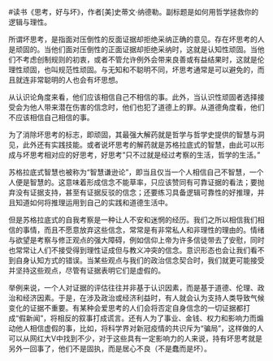 #读书《思考，好与坏》，作者[美]史蒂文·纳德勒。副标题是如何用哲学拯救你的逻辑与理性。

所谓坏思考，是指面对压倒性的反面证据却拒绝采纳正确的意见。存在坏思考的人是顽固的。当他们面对压倒性的正面证据却拒绝采纳时，这就是认知性顽固。当他们不考虑创制规则的初衷，或者不管允许例外会带来良善或有益结果时，这就是伦理性顽固，也叫规范性顽固。与无知和不聪明不同，坏思考通常是可以避免的，而且就连非常聪明的人也会有坏思想。

从认识论角度来看，他们应该相信自己不相信的事。此外，当认识性顽固者选择接受会为他人带来潜在伤害的信念时，他们也犯了道德上的罪。从道德角度看，他们不应该相信自己相信的事。

为了消除坏思考的标志，即顽固，其最强大解药就是哲学与哲学史提供的智慧与洞见，此外还有实践技能。或者说坏思考的解药就是苏格拉底式的智慧，由此可以形成与坏思考相对应的好思考，好思考”只不过就是经过考察的生活，哲学的生活。”

苏格拉底式智慧也被称为“智慧谦逊论”，即当且仅当一个人相信自己不智慧，一个人便是智慧的。这意味着形成信念不能草率，只应该赞同有可靠证据的看法；要抛弃没有证据支持，甚至有证据反驳的信念；还要练习具备逻辑可靠性的好推理，并且知道如何将推理运用到自己的实践和道德生活中。

但是苏格拉底式的自我考察是一种让人不安和迷惘的经历。我们之所以相信我们相信的事情，而且不愿意放弃这些信念，常常是有非常私人和非理性的理由的。情绪与欲望是考察与修正观点的强大障碍，例如信仰上帝为许多信徒带去了安慰，同时也常常让人们不接受得到理性证成但与教义冲突的信念。意识形态也会让我们看不到自身认知方式的错误。当某些观点与我们的政治信念契合时，我们就更可能接受并坚持这些观点，尽管有证据表明它们是虚假的。

举例来说，一个人对证据的评估往往并非基于认识因素，而是基于道德、伦理、政治和经济因素。于是，在涉及政治或经济利益时，有人就会认为支持人类导致气候变化的证据不重要。有某种会爱思考的人们会将否定自身信念的一切证据都打成“假新闻”，将相反的叙事打成谎言。还有人为了事业、金钱、权力和影响力而煽动他人相信虚假的事，比如，将科学界对新冠疫情的共识斥为“骗局”，这样做的人可以从网红大V中找到不少，对于这些具有一定影响力的人来说，持有坏思考就是另外一回事了，他们不是固执，而是居心不良（不是蠢而是坏）。